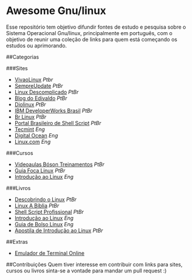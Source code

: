 # Awesome Gnu/linux
Esse repositório tem objetivo difundir fontes de estudo e pesquisa sobre o Sistema Operacional Gnu/linux, principalmente 
em português, com o objetivo de reunir uma coleção de links para quem está começando os estudos ou aprimorando. 

##Categorias


###Sites 
* [VivaoLinux](https://www.vivaolinux.com.br/)                             *Ptbr*
* [SempreUpdate](http://www.sempreupdate.com.br/)                          *PtBr*
* [Linux Descomplicado](http://www.linuxdescomplicado.com.br/)             *PtBr*
* [Blog do Edivaldo](http://www.edivaldobrito.com.br/)                     *PtBr*
* [Diolinux](http://www.diolinux.com.br/)                                  *PtBr*
* [IBM DeveloperWorks Brasil](http://www.ibm.com/developerworks/br/linux/) *PtBr*
* [Br Linux](http://br-linux.org/)                                         *PtBr*
* [Portal Brasileiro de Shell Script](http://aurelio.net/shell/)           *PtBr*
* [Tecmint](http://www.tecmint.com/)                                       *Eng*
* [Digital Ocean](https://www.digitalocean.com/community/tutorials)        *Eng*
* [Linux.com](https://www.linux.com/tutorials)                             *Eng* <br />

###Cursos
* [Videoaulas Bóson Treinamentos](https://www.youtube.com/watch?v=u16ZDPcf8Rc&list=PLucm8g_ezqNp92MmkF9p_cj4yhT-fCTl7) *PtBr*
* [Guia Foca Linux](http://www.guiafoca.org/) *PtBr*<br />
* [Introdução ao Linux](https://www.edx.org/course/introduction-linux-linuxfoundationx-lfs101x-0) *Eng*

###Livros
* [Descobrindo o Linux](http://novatec.com.br/livros/linux3/) *PtBr*
* [Linux A Bíblia](https://www.amazon.com.br/Linux-B%C3%ADblia-Abrangente-Definitivo-Sobre-ebook/dp/B00OP04N8G) *PtBr*
* [Shell Script Profissional](https://www.amazon.com.br/Script-Profissional-Aurelio-Marinho-Jargas/dp/8575221523/ref=sr_1_11?s=books&ie=UTF8&qid=1476044455&sr=1-11&keywords=linux) *PtBr*
* [Introdução ao Linux](http://tldp.org/LDP/intro-linux/html/index.html) *Eng*
* [Guia de Bolso Linux](http://tldp.org/LDP/Pocket-Linux-Guide/html/index.html) *Eng* 
* [Apostila de Introdução ao Linux](http://br-linux.org/tutoriais/apostila_linux.sxw.pdf) *PtBr* <br />

##Extras
* [Emulador de Terminal Online](https://www.tutorialspoint.com/unix_terminal_online.php) <br />

##Contribuições
Quem tiver interesse em contribuir com links para sites, cursos ou livros sinta-se a vontade para mandar um pull request :)
